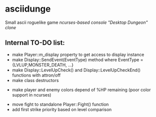 # asciidunge
Small ascii roguelike game
*ncurses-based console "Desktop Dungeon" clone*

## Internal TO-DO list:

+ make Player::m_display property to get access to display instance
+ make Display::SendEvent(EventType) method where EventType = {LVLUP,MONSTER_DEATH, ...}
+ make Display::LevelUpCheck() and Display::LevelUpCheckEnd() functions with attron/off
+ make class destructors
- make player and enemy colors depend of %HP remaining (poor color support in ncurses)
+ move fight to standalone Player::Fight() function
+ add first strike priority based on level comparison

